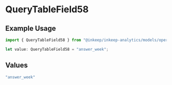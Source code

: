 # QueryTableField58

## Example Usage

```typescript
import { QueryTableField58 } from "@inkeep/inkeep-analytics/models/operations";

let value: QueryTableField58 = "answer_week";
```

## Values

```typescript
"answer_week"
```